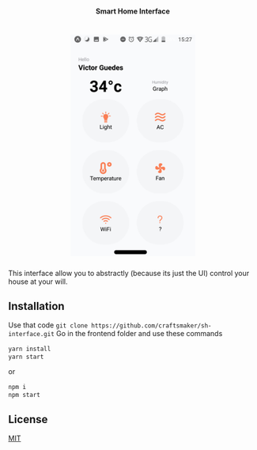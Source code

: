 <h4 align="center">
    Smart Home Interface
</h4>

<p align="center>
    <img src="https://img.shields.io/badge/license-MIT-orange"/>
</p>

<h1 align="center">
    <img src=".github/example.png" width="50%"/>
</h1>

This interface allow you to abstractly (because its just the UI)  control your house at your will.

## Installation

Use that code
```git clone https://github.com/craftsmaker/sh-interface.git```
Go in the frontend folder and use these commands
```
yarn install
yarn start
```
or
```
npm i
npm start
```

## License
[MIT](LICENSE)
